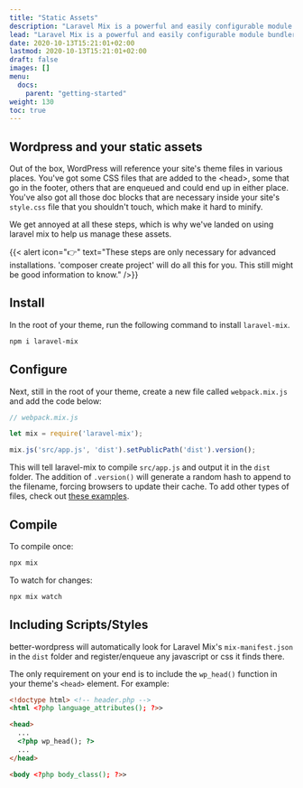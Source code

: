 ```yaml
---
title: "Static Assets"
description: "Laravel Mix is a powerful and easily configurable module bundler."
lead: "Laravel Mix is a powerful and easily configurable module bundler."
date: 2020-10-13T15:21:01+02:00
lastmod: 2020-10-13T15:21:01+02:00
draft: false
images: []
menu:
  docs:
    parent: "getting-started"
weight: 130
toc: true
---
```


## Wordpress and your static assets

Out of the box, WordPress will reference your site's theme files in various places. You've got some CSS files that are added to the &lt;head&gt;, some that go in the footer, others that are enqueued and could end up in either place. You've also got all those doc blocks that are necessary inside your site's `style.css` file that you shouldn't touch, which make it hard to minify.

We get annoyed at all these steps, which is why we've landed on using laravel mix to help us manage these assets.

{{< alert icon="👉" text="These steps are only necessary for advanced installations. 'composer create project' will do all this for you. This still might be good information to know." />}}


## Install

In the root of your theme, run the following command to install `laravel-mix`.

```bash
npm i laravel-mix
```

## Configure

Next, still in the root of your theme, create a new file called `webpack.mix.js` and add the code below:

```js
// webpack.mix.js

let mix = require('laravel-mix');

mix.js('src/app.js', 'dist').setPublicPath('dist').version();
```

This will tell laravel-mix to compile `src/app.js` and output it in the `dist` folder. The addition of `.version()` will generate a random hash to append to the filename, forcing browsers to update their cache. To add other types of files, check out [these examples](https://laravel-mix.com/docs/6.0/examples).

## Compile

To compile once:

```bash
npx mix
```

To watch for changes:
```bash
npx mix watch
```

## Including Scripts/Styles

better-wordpress will automatically look for Laravel Mix's `mix-manifest.json` in the `dist` folder and register/enqueue any javascript or css it finds there.

The only requirement on your end is to include the `wp_head()` function in your theme's `<head>` element. For example:

```html
<!doctype html> <!-- header.php -->
<html <?php language_attributes(); ?>>

<head>
  ...
  <?php wp_head(); ?>
  ...
</head>

<body <?php body_class(); ?>>
```


